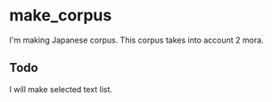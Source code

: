 # make_corpus

I'm making Japanese corpus. This corpus takes into account 2 mora.

## Todo
I will make selected text list.
